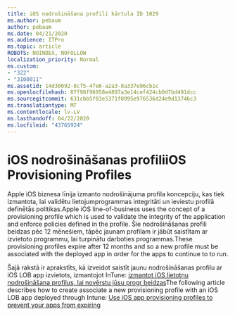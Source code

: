 ```yaml
---
title: iOS nodrošināšana profili kārtula ID 1029
ms.author: pebaum
author: pebaum
ms.date: 04/21/2020
ms.audience: ITPro
ms.topic: article
ROBOTS: NOINDEX, NOFOLLOW
localization_priority: Normal
ms.custom:
- "322"
- "3100011"
ms.assetid: 14d30092-8cf5-4fe6-a2a3-8a337e96cb1c
ms.openlocfilehash: 07f98f96958e4897a3e14cef424cb0d7bd491dcc
ms.sourcegitcommit: 631cbb5f03e5371f0995e976536d24e9d13746c3
ms.translationtype: MT
ms.contentlocale: lv-LV
ms.lasthandoff: 04/22/2020
ms.locfileid: "43765924"
---
```

# <a name="ios-provisioning-profiles"></a><span data-ttu-id="9dfec-102">iOS nodrošināšanas profili</span><span class="sxs-lookup"><span data-stu-id="9dfec-102">iOS Provisioning Profiles</span></span>

<span data-ttu-id="9dfec-103">Apple iOS biznesa līnija izmanto nodrošinājuma profila koncepciju, kas tiek izmantota, lai validētu lietojumprogrammas integritāti un ieviestu profilā definētās politikas.</span><span class="sxs-lookup"><span data-stu-id="9dfec-103">Apple iOS line-of-business uses the concept of a provisioning profile which is used to validate the integrity of the application and enforce policies defined in the profile.</span></span> <span data-ttu-id="9dfec-104">Šie nodrošināšanas profili beidzas pēc 12 mēnešiem, tāpēc jaunam profilam ir jābūt saistītam ar izvietoto programmu, lai turpinātu darboties programmas.</span><span class="sxs-lookup"><span data-stu-id="9dfec-104">These provisioning profiles expire after 12 months and so a new profile must be associated with the deployed app in order for the apps to continue to to run.</span></span>
  
<span data-ttu-id="9dfec-105">Šajā rakstā ir aprakstīts, kā izveidot saistīt jaunu nodrošināšanas profilu ar iOS LOB app izvietots, izmantojot InTune: [izmantot iOS lietotņu nodrošināšana profilus, lai novērstu jūsu progr beidzas](https://docs.microsoft.com/intune/app-provisioning-profile-ios)</span><span class="sxs-lookup"><span data-stu-id="9dfec-105">The following article describes how to create associate a new provisioning profile with an iOS LOB app deployed through Intune: [Use iOS app provisioning profiles to prevent your apps from expiring](https://docs.microsoft.com/intune/app-provisioning-profile-ios)</span></span>
  